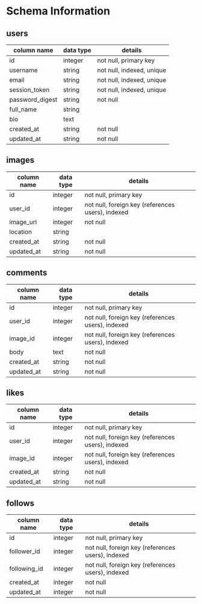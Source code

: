 # Schema Information

## users
column name     | data type | details
----------------|-----------|-----------------------
id              | integer   | not null, primary key
username        | string    | not null, indexed, unique
email           | string    | not null, indexed, unique
session_token   | string    | not null, indexed, unique
password_digest | string    | not null
full_name        | string    |
bio             | text      |
created_at      | string    | not null
updated_at      | string    | not null

## images
column name | data type | details
------------|-----------|-----------------------
id          | integer   | not null, primary key
user_id   | integer   | not null, foreign key (references users), indexed
image_url   | integer   | not null
location    | string    |
created_at  | string    | not null
updated_at  | string    | not null

## comments
column name | data type | details
------------|-----------|-----------------------
id          | integer   | not null, primary key
user_id     | integer   | not null, foreign key (references users), indexed
image_id    | integer   | not null, foreign key (references users), indexed
body        | text      | not null
created_at  | string    | not null
updated_at  | string    | not null

## likes
column name | data type | details
------------|-----------|-----------------------
id          | integer   | not null, primary key
user_id     | integer   | not null, foreign key (references users), indexed
image_id    | integer   | not null, foreign key (references users), indexed
created_at  | string    | not null
updated_at  | string    | not null

## follows
column name | data type | details
------------|-----------|-----------------------
id          | integer   | not null, primary key
follower_id | integer   | not null, foreign key (references users), indexed
following_id| integer   | not null, foreign key (references users), indexed
created_at  | integer   | not null
updated_at  | integer   | not null

